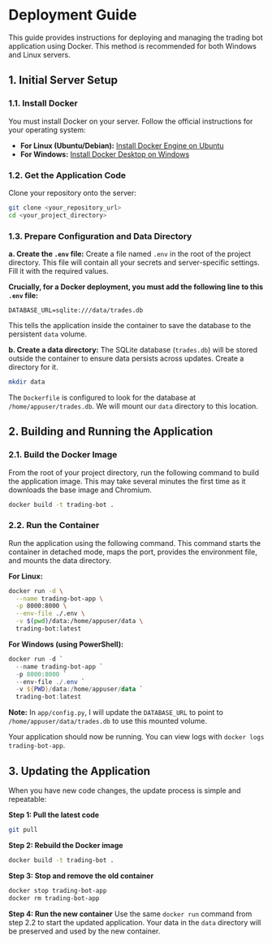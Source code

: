 # Deployment Guide

This guide provides instructions for deploying and managing the trading bot application using Docker. This method is recommended for both Windows and Linux servers.

## 1. Initial Server Setup

### 1.1. Install Docker
You must install Docker on your server. Follow the official instructions for your operating system:
- **For Linux (Ubuntu/Debian):** [Install Docker Engine on Ubuntu](https://docs.docker.com/engine/install/ubuntu/)
- **For Windows:** [Install Docker Desktop on Windows](https://docs.docker.com/desktop/install/windows-install/)

### 1.2. Get the Application Code
Clone your repository onto the server:
```bash
git clone <your_repository_url>
cd <your_project_directory>
```

### 1.3. Prepare Configuration and Data Directory
**a. Create the `.env` file:**
Create a file named `.env` in the root of the project directory. This file will contain all your secrets and server-specific settings. Fill it with the required values.

**Crucially, for a Docker deployment, you must add the following line to this `.env` file:**
```
DATABASE_URL=sqlite:///data/trades.db
```
This tells the application inside the container to save the database to the persistent `data` volume.

**b. Create a data directory:**
The SQLite database (`trades.db`) will be stored outside the container to ensure data persists across updates. Create a directory for it.
```bash
mkdir data
```
The `Dockerfile` is configured to look for the database at `/home/appuser/trades.db`. We will mount our `data` directory to this location.

## 2. Building and Running the Application

### 2.1. Build the Docker Image
From the root of your project directory, run the following command to build the application image. This may take several minutes the first time as it downloads the base image and Chromium.
```bash
docker build -t trading-bot .
```

### 2.2. Run the Container
Run the application using the following command. This command starts the container in detached mode, maps the port, provides the environment file, and mounts the data directory.

**For Linux:**
```bash
docker run -d \
  --name trading-bot-app \
  -p 8000:8000 \
  --env-file ./.env \
  -v $(pwd)/data:/home/appuser/data \
  trading-bot:latest
```

**For Windows (using PowerShell):**
```powershell
docker run -d `
  --name trading-bot-app `
  -p 8000:8000 `
  --env-file ./.env `
  -v ${PWD}/data:/home/appuser/data `
  trading-bot:latest
```
**Note:** In `app/config.py`, I will update the `DATABASE_URL` to point to `/home/appuser/data/trades.db` to use this mounted volume.

Your application should now be running. You can view logs with `docker logs trading-bot-app`.

## 3. Updating the Application

When you have new code changes, the update process is simple and repeatable:

**Step 1: Pull the latest code**
```bash
git pull
```

**Step 2: Rebuild the Docker image**
```bash
docker build -t trading-bot .
```

**Step 3: Stop and remove the old container**
```bash
docker stop trading-bot-app
docker rm trading-bot-app
```

**Step 4: Run the new container**
Use the same `docker run` command from step 2.2 to start the updated application. Your data in the `data` directory will be preserved and used by the new container.